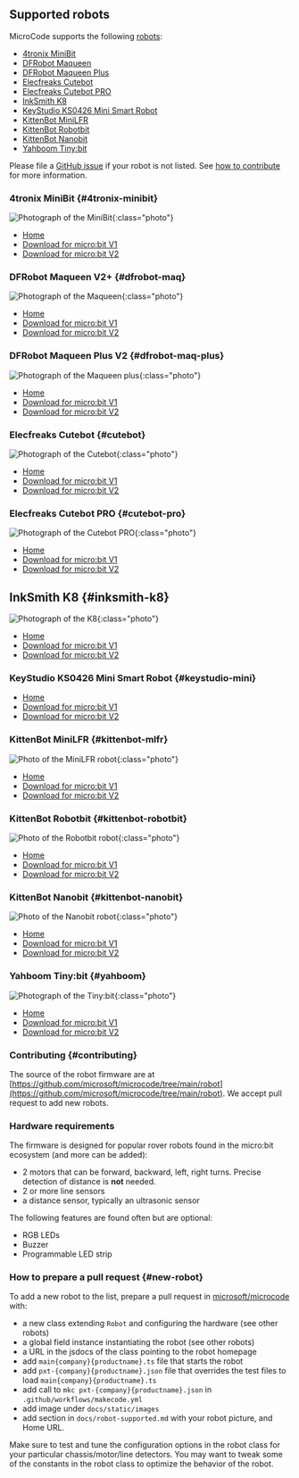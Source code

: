 ## Supported robots

MicroCode supports the following [robots](./robot.md):

-   [4tronix MiniBit](#4tronix-minibit)
-   [DFRobot Maqueen](#dfrobot-maq)
-   [DFRobot Maqueen Plus](#dfrobot-maq-plus)
-   [Elecfreaks Cutebot](#cutebot)
-   [Elecfreaks Cutebot PRO](#cutebot-pro)
-   [InkSmith K8](#inksmith-k8)
-   [KeyStudio KS0426 Mini Smart Robot](#keystudio-mini)
-   [KittenBot MiniLFR](#kittenbot-mlfr)
-   [KittenBot Robotbit](#kittenbot-robotbit)
-   [KittenBot Nanobit](#kittenbot-nanobit)
-   [Yahboom Tiny:bit](#yahboom)

Please file a [GitHub issue](https://github.com/microsoft/microcode/issues?q=is%3Aissue+is%3Aopen+label%3Arobot) if your robot is not listed.
See [how to contribute](#contributing) for more information.

### 4tronix MiniBit {#4tronix-minibit}

![Photograph of the MiniBit](./images/minibit.jpg){:class="photo"}

-   [Home](https://shop.4tronix.co.uk/products/minibit)
-   [Download for micro:bit V1](https://microsoft.github.io/microbit-robot/assets   )
-   [Download for micro:bit V2](https://microsoft.github.io/microbit-robot/assets   )

### DFRobot Maqueen V2+ {#dfrobot-maq}

![Photograph of the Maqueen](./images/maqueen.jpeg){:class="photo"}

-   [Home](https://wiki.dfrobot.com/micro_Maqueen_for_micro_bit_SKU_ROB0148-EN)
-   [Download for micro:bit V1](https://microsoft.github.io/microbit-robot/assets/robot-dfrobot-maqueen-for-microbit-v1.hex)
-   [Download for micro:bit V2](https://microsoft.github.io/microbit-robot/assets/robot-dfrobot-maqueen-for-microbit-v2.hex)

### DFRobot Maqueen Plus V2 {#dfrobot-maq-plus}

![Photograph of the Maqueen plus](./images/dfrobotmaqueenplusv2.jpg){:class="photo"}

-   [Home](https://www.dfrobot.com/product-2026.html)
-   [Download for micro:bit V1](https://microsoft.github.io/microbit-robot/assets/robot-dfrobot-maqueen-plus-for-microbit-v1.hex)
-   [Download for micro:bit V2](https://microsoft.github.io/microbit-robot/assets/robot-dfrobot-maqueen-plus-for-microbit-v2.hex)

### Elecfreaks Cutebot {#cutebot}

![Photograph of the Cutebot](./images/cutebot.jpeg){:class="photo"}

-   [Home](https://www.elecfreaks.com/micro-bit-smart-cutebot.html)
-   [Download for micro:bit V1](https://microsoft.github.io/microbit-robot/assets/robot-elecfreaks-cutebot-for-microbit-v1.hex)
-   [Download for micro:bit V2](https://microsoft.github.io/microbit-robot/assets/robot-elecfreaks-cutebot-for-microbit-v2.hex)

### Elecfreaks Cutebot PRO {#cutebot-pro}

![Photograph of the Cutebot PRO](./images/cutebotpro.jpeg){:class="photo"}

-   [Home](https://shop.elecfreaks.com/products/elecfreaks-smart-cutebot-pro-v2-programming-robot-car-for-micro-bit)
-   [Download for micro:bit V1](https://microsoft.github.io/microbit-robot/assets/robot-elecfreaks-cutebotpro-for-microbit-v1.hex)
-   [Download for micro:bit V2](https://microsoft.github.io/microbit-robot/assets/robot-elecfreaks-cutebotpro-for-microbit-v2.hex)

## InkSmith K8 {#inksmith-k8}

![Photograph of the K8](./images/inksmithk8.webp){:class="photo"}

-   [Home](https://www.inksmith.ca/products/k8-robotics-kit)
-   [Download for micro:bit V1](https://microsoft.github.io/microbit-robot/assets/robot-inksmith-k8-for-microbit-v1.hex)
-   [Download for micro:bit V2](https://microsoft.github.io/microbit-robot/assets/robot-inksmith-k8-for-microbit-v2.hex)

### KeyStudio KS0426 Mini Smart Robot {#keystudio-mini}

-   [Home](https://wiki.keyestudio.com/KS0426_Keyestudio_Micro%EF%BC%9Abit_Mini_Smart_Robot_Car_Kit_V2)
-   [Download for micro:bit V1](https://microsoft.github.io/microbit-robot/assets/robot-keystudio-minismartrobot-for-microbit-v1.hex)
-   [Download for micro:bit V2](https://microsoft.github.io/microbit-robot/assets/robot-keystudio-minismartrobot-for-microbit-v2.hex)

### KittenBot MiniLFR {#kittenbot-mlfr}

![Photo of the MiniLFR robot](./images/minilfr.png){:class="photo"}

-   [Home](https://www.kittenbot.cc/products/kittenbot-minilfr-programmable-robot-car-kit-for-microbit)
-   [Download for micro:bit V1](https://microsoft.github.io/microbit-robot/assets/robot-kittenbot-minilfr-for-microbit-v1.hex)
-   [Download for micro:bit V2](https://microsoft.github.io/microbit-robot/assets/robot-kittenbot-minilfr-for-microbit-v2.hex)

### KittenBot Robotbit {#kittenbot-robotbit}

![Photo of the Robotbit robot](./images/robotbit.webp){:class="photo"}

-   [Home](https://www.kittenbot.cc/products/robotbit-robotics-expansion-board-for-micro-bit)
-   [Download for micro:bit V1](https://microsoft.github.io/microbit-robot/assets/robot-kittenbot-robotbit-for-microbit-v1.hex)
-   [Download for micro:bit V2](https://microsoft.github.io/microbit-robot/assets/robot-kittenbot-robotbit-for-microbit-v2.hex)

### KittenBot Nanobit {#kittenbot-nanobit}

![Photo of the Nanobit robot](./images/nanobit.webp){:class="photo"}

-   [Home](https://www.kittenbot.cc/products/kittenbot-nanobit-with-kb-link-downloader-for-makecode-python-and-arduino-programming)
-   [Download for micro:bit V1](https://microsoft.github.io/microbit-robot/assets/robot-kittenbot-nanobit-for-microbit-v1.hex)
-   [Download for micro:bit V2](https://microsoft.github.io/microbit-robot/assets/robot-kittenbot-nanobit-for-microbit-v2.hex)

### Yahboom Tiny:bit {#yahboom}

![Photograph of the Tiny:bit](./images/tinybit.jpeg){:class="photo"}

-   [Home](http://www.yahboom.net/study/Tiny:bit)
-   [Download for micro:bit V1](https://microsoft.github.io/microbit-robot/assets/robot-yahboom-tinybit-for-microbit-v1.hex)
-   [Download for micro:bit V2](https://microsoft.github.io/microbit-robot/assets/robot-yahboom-tinybit-for-microbit-v2.hex)

### Contributing {#contributing}

The source of the robot firmware are at [https://github.com/microsoft/microcode/tree/main/robot](https://github.com/microsoft/microcode/tree/main/robot). We accept pull request to add new robots.

### Hardware requirements

The firmware is designed for popular rover robots found in the micro:bit ecosystem
(and more can be added):

-   2 motors that can be forward, backward, left, right turns. Precise detection of distance is **not** needed.
-   2 or more line sensors
-   a distance sensor, typically an ultrasonic sensor

The following features are found often but are optional:

-   RGB LEDs
-   Buzzer
-   Programmable LED strip

### How to prepare a pull request {#new-robot}

To add a new robot to the list, prepare a pull request in [microsoft/microcode](https://github.com/microsoft/microcode) with:

-   a new class extending `Robot` and configuring the hardware (see other robots)
-   a global field instance instantiating the robot (see other robots)
-   a URL in the jsdocs of the class pointing to the robot homepage
-   add `main{company}{productname}.ts` file that starts the robot
-   add `pxt-{company}{productname}.json` file that overrides the test files to load `main{company}{productname}.ts`
-   add call to `mkc pxt-{company}{productname}.json` in `.github/workflows/makecode.yml`
-   add image under `docs/static/images`
-   add section in `docs/robot-supported.md` with your robot picture, and Home URL.

Make sure to test and tune the configuration options in the robot class for your particular
chassis/motor/line detectors. You may want to tweak some of the constants in the robot class to optimize the behavior of the robot.
